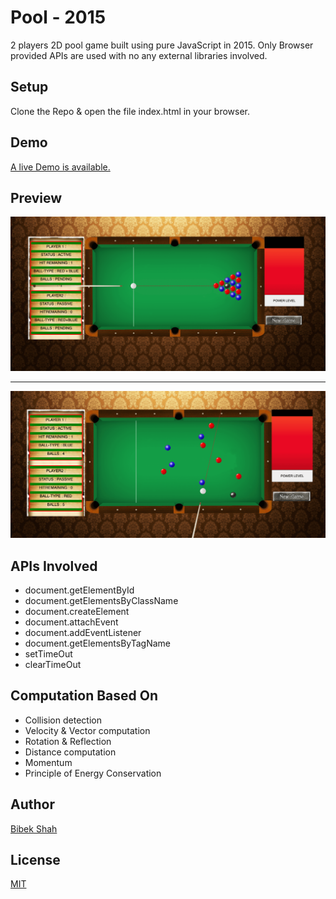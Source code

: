 # Pool - 2015
2 players 2D pool game built using pure JavaScript in 2015.
Only Browser provided APIs are used with no any external libraries involved.

## Setup
Clone the Repo & open the file index.html in your browser.

## Demo
[A live Demo is available.](https://bibekshah09.github.io/javascript-pool-2015/)

## Preview
<img src='images/game-preview-1.png' alt='game-preview1'/>
<hr />
<img src='images/game-preview-2.png' alt='game-preview2'/>

## APIs Involved
 * document.getElementById
 * document.getElementsByClassName
 * document.createElement
 * document.attachEvent
 * document.addEventListener
 * document.getElementsByTagName
 * setTimeOut
 * clearTimeOut

## Computation Based On
 * Collision detection
 * Velocity & Vector computation
 * Rotation & Reflection
 * Distance computation
 * Momentum
 * Principle of Energy Conservation

## Author
[Bibek Shah](https://github.com/BibekShah09)

## License
[MIT](https://choosealicense.com/licenses/mit/)
